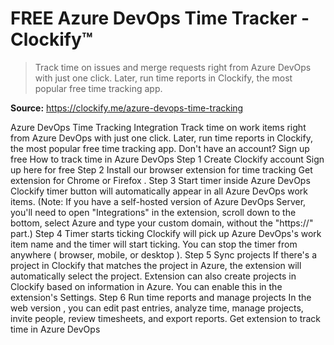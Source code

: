 # FREE Azure DevOps Time Tracker - Clockify™

> Track time on issues and merge requests right from Azure DevOps with just one click. Later, run time reports in Clockify, the most popular free time tracking app.

**Source:** https://clockify.me/azure-devops-time-tracking

Azure DevOps Time Tracking Integration
Track time on work items right from Azure DevOps with just one click. Later, run time reports in Clockify, the most popular free time tracking app.
Don't have an account? Sign up free
How to track time in Azure DevOps
Step 1
Create Clockify account
Sign up here for free
Step 2
Install our browser extension for time tracking
Get extension for
Chrome
or
Firefox
.
Step 3
Start timer inside Azure DevOps
Clockify timer button will automatically appear in all Azure DevOps work items.
(Note: If you have a self-hosted version of Azure DevOps Server, you'll need to open "Integrations" in the extension, scroll down to the bottom, select Azure and type your custom domain, without the "https://" part.)
Step 4
Timer starts ticking
Clockify will pick up Azure DevOps's work item name and the timer will start ticking. You can stop the timer from anywhere (
browser, mobile, or desktop
).
Step 5
Sync projects
If there's a project in Clockify that matches the project in Azure, the extension will automatically select the project.
Extension can also create projects in Clockify based on information in Azure. You can enable this in the extension's Settings.
Step 6
Run time reports and manage projects
In the
web version
, you can edit past entries, analyze time, manage projects, invite people, review timesheets, and export reports.
Get extension to track time in Azure DevOps